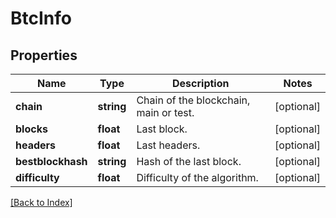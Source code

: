 # BtcInfo

## Properties

Name | Type | Description | Notes
------------ | ------------- | ------------- | -------------
**chain** | **string** | Chain of the blockchain, main or test. | [optional]
**blocks** | **float** | Last block. | [optional]
**headers** | **float** | Last headers. | [optional]
**bestblockhash** | **string** | Hash of the last block. | [optional]
**difficulty** | **float** | Difficulty of the algorithm. | [optional]

[[Back to Index]](../index.md)
